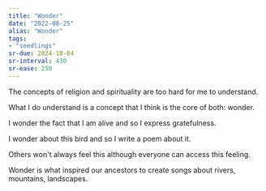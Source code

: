 ```yaml
---
title: "Wonder"
date: "2022-08-25"
alias: "Wonder"
tags:
- "seedlings"
sr-due: 2024-10-04
sr-interval: 430
sr-ease: 250
---
```


The concepts of religion and spirituality are too hard for me to understand.

What I do understand is a concept that I think is the core of both: wonder.

I wonder the fact that I am alive and so I express gratefulness.

I wonder about this bird and so I write a poem about it.

Others won't always feel this although everyone can access this feeling.

Wonder is what inspired our ancestors to create songs about rivers, mountains, landscapes.